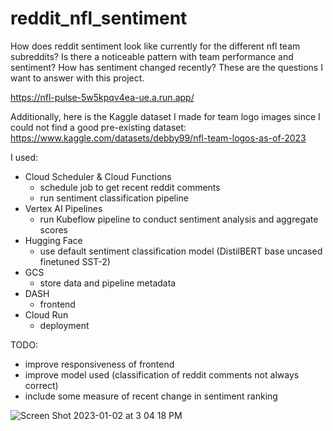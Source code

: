 # reddit_nfl_sentiment
How does reddit sentiment look like currently for the different nfl team subreddits? Is there a noticeable pattern with team performance and sentiment? How has sentiment changed recently? These are the questions I want to answer with this project. 

https://nfl-pulse-5w5kpqv4ea-ue.a.run.app/

Additionally, here is the Kaggle dataset I made for team logo images since I could not find a good pre-existing dataset: https://www.kaggle.com/datasets/debby99/nfl-team-logos-as-of-2023

I used: 
- Cloud Scheduler & Cloud Functions
    - schedule job to get recent reddit comments
    - run sentiment classification pipeline
- Vertex AI Pipelines
    - run Kubeflow pipeline to conduct sentiment analysis and aggregate scores
- Hugging Face 
    - use default sentiment classification model (DistilBERT base uncased finetuned SST-2)
- GCS
    - store data and pipeline metadata
- DASH
    - frontend
- Cloud Run
    - deployment

TODO:
- improve responsiveness of frontend
- improve model used (classification of reddit comments not always correct)
- include some measure of recent change in sentiment ranking

![Screen Shot 2023-01-02 at 3 04 18 PM](https://user-images.githubusercontent.com/48736213/212568848-08530d12-714c-430b-897c-4dd5a7249d38.png)
